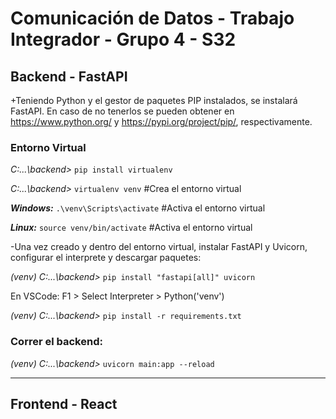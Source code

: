 # Comunicación de Datos - Trabajo Integrador - Grupo 4 - S32

## Backend - FastAPI

+Teniendo Python y el gestor de paquetes PIP instalados, se instalará FastAPI. En caso de no tenerlos se pueden obtener en https://www.python.org/ y https://pypi.org/project/pip/, respectivamente.

### Entorno Virtual

_C:...\backend>_ `pip install virtualenv`

_C:...\backend>_ `virtualenv venv`                    #Crea el entorno virtual

**_Windows:_**
`.\venv\Scripts\activate`                                 #Activa el entorno virtual

**_Linux:_**
`source venv/bin/activate`                                #Activa el entorno virtual

-Una vez creado y dentro del entorno virtual, instalar FastAPI y Uvicorn, configurar el interprete y descargar paquetes:

_(venv) C:...\backend>_ `pip install "fastapi[all]" uvicorn`

En VSCode: F1 > Select Interpreter > Python('venv')

_(venv) C:...\backend>_ `pip install -r requirements.txt`

### Correr el backend:

_(venv) C:...\backend>_ `uvicorn main:app --reload`


---

## Frontend - React

